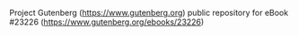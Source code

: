 Project Gutenberg (https://www.gutenberg.org) public repository for eBook #23226 (https://www.gutenberg.org/ebooks/23226)
